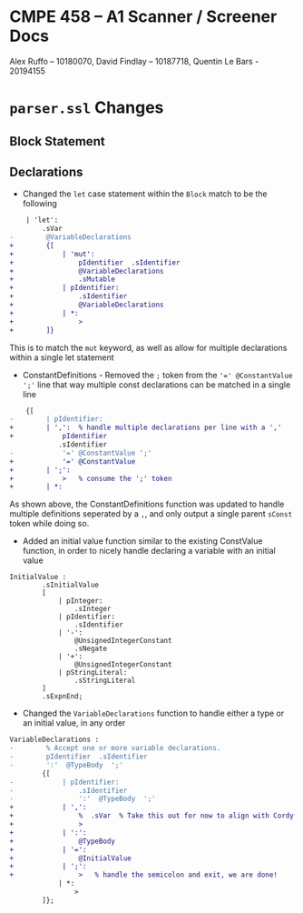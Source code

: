 # CMPE 458 – A1 Scanner / Screener Docs
Alex Ruffo – 10180070, David Findlay – 10187718, Quentin Le Bars - 20194155

# `parser.ssl` Changes
## Block Statement

## Declarations
- Changed the `let` case statement within the `Block` match to be the following
```diff
    | 'let':
        .sVar
-        @VariableDeclarations
+        {[
+            | 'mut': 
+                pIdentifier  .sIdentifier
+                @VariableDeclarations
+                .sMutable
+            | pIdentifier:
+                .sIdentifier
+                @VariableDeclarations
+            | *:
+                >
+        ]}
```
This is to match the `mut` keyword, as well as allow for multiple declarations within a single let statement

- ConstantDefinitions - Removed the `;` token from the `'=' @ConstantValue ';'` line that way multiple const declarations can be matched in a single line
```diff
    {[
-        | pIdentifier:
+        | ',':  % handle multiple declarations per line with a ','
+            pIdentifier
            .sIdentifier
-            '=' @ConstantValue ';'
+            '=' @ConstantValue
+        | ';':
+            >   % consume the ';' token
+        | *:
```
As shown above, the ConstantDefinitions function was updated to handle multiple definitions seperated by a `,`, and only output a single parent `sConst` token while doing so.

- Added an initial value function similar to the existing ConstValue function, in order to nicely handle declaring a variable with an initial value
```
InitialValue :
        .sInitialValue
        [
            | pInteger:
                .sInteger
            | pIdentifier:
                .sIdentifier
            | '-':
                @UnsignedIntegerConstant
                .sNegate
            | '+':
                @UnsignedIntegerConstant
            | pStringLiteral:
                .sStringLiteral
        ]
        .sExpnEnd;
```

- Changed the `VariableDeclarations` function to handle either a type or an initial value, in any order

```diff
VariableDeclarations :
-        % Accept one or more variable declarations.
-        pIdentifier  .sIdentifier
-        ':'  @TypeBody  ';'
        {[
-            | pIdentifier:
-                .sIdentifier
-                ':'  @TypeBody  ';'
+            | ',':
+                %  .sVar  % Take this out for now to align with Cordy's solution
+                >
+            | ':':
+                @TypeBody
+            | '=':
+                @InitialValue
+            | ';':
+                >   % handle the semicolon and exit, we are done!
            | *:
                >
        ]};
```
